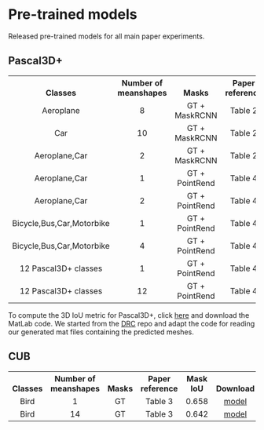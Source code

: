 # Pre-trained models
Released pre-trained models for all main paper experiments.
## Pascal3D+
<table>
<!-- TABLE BODY -->
<tbody>
<!-- TABLE HEADER -->
<th valign="bottom">Classes</th>
<th valign="bottom">Number of<br/>meanshapes</th>
<th valign="bottom">Masks</th>
<th valign="bottom">Paper<br/>reference</th>
<th valign="bottom">3D<br/>IoU</th>
<th valign="bottom">Download</th>
<!-- ROW: aeroplane 8 meanshapes -->
<tr>
<td align="center">Aeroplane</td>
<td align="center">8</td>
<td align="center">GT + MaskRCNN</td>
<td align="center">Table 2</td>
<td align="center">0.460</td>
<td align="center"><a href="https://ailb-web.ing.unimore.it/publicfiles/drive/3DV 2021 - mcmr/pretrained_weights/Table_2/aeroplane_8_meanshapes/net_latest.pth">model</a></td>
</tr>
<!-- ROW: car 10 meanshapes -->
<tr>
<td align="center">Car</td>
<td align="center">10</td>
<td align="center">GT + MaskRCNN</td>
<td align="center">Table 2</td>
<td align="center">0.684</td>
<td align="center"><a href="https://ailb-web.ing.unimore.it/publicfiles/drive/3DV 2021 - mcmr/pretrained_weights/Table_2/car_10_meanshapes/net_latest.pth">model</a></td>
</tr>
<!-- ROW: aeroplane+car 2 meanshapes -->
<tr>
<td align="center">Aeroplane,Car</td>
<td align="center">2</td>
<td align="center">GT + MaskRCNN</td>
<td align="center">Table 2</td>
<td align="center">0.567</td>
<td align="center"><a href="https://ailb-web.ing.unimore.it/publicfiles/drive/3DV 2021 - mcmr/pretrained_weights/Table_2/aereoplane_car_2_meanshapes/net_latest.pth">model</a></td>
</tr>
<!-- ROW: aeroplane+car 1 meanshape -->
<tr>
<td align="center">Aeroplane,Car</td>
<td align="center">1</td>
<td align="center">GT + PointRend</td>
<td align="center">Table 4</td>
<td align="center">0.532</td>
<td align="center"><a href="https://ailb-web.ing.unimore.it/publicfiles/drive/3DV 2021 - mcmr/pretrained_weights/Table_4/aeroplane_car_1_meanshape/net_latest.pth">model</a></td>
</tr>
<!-- ROW: aeroplane+car 2 meanshapes -->
<tr>
<td align="center">Aeroplane,Car</td>
<td align="center">2</td>
<td align="center">GT + PointRend</td>
<td align="center">Table 4</td>
<td align="center">0.552</td>
<td align="center"><a href="https://ailb-web.ing.unimore.it/publicfiles/drive/3DV 2021 - mcmr/pretrained_weights/Table_4/aeroplane_car_2_meanshapes/net_latest.pth">model</a></td>
</tr>
<!-- ROW: bicycle+bus+car+motorbike classes 1 meanshape -->
<tr>
<td align="center">Bicycle,Bus,Car,Motorbike</td>
<td align="center">1</td>
<td align="center">GT + PointRend</td>
<td align="center">Table 4</td>
<td align="center">0.517</td>
<td align="center"><a href="https://ailb-web.ing.unimore.it/publicfiles/drive/3DV 2021 - mcmr/pretrained_weights/Table_4/bicycle_bus_car_motorbike_1_meanshape/net_latest.pth">model</a></td>
</tr>
<!-- ROW: bicycle+bus+car+motorbike classes 4 meanshapes -->
<tr>
<td align="center">Bicycle,Bus,Car,Motorbike</td>
<td align="center">4</td>
<td align="center">GT + PointRend</td>
<td align="center">Table 4</td>
<td align="center">0.543</td>
<td align="center"><a href="https://ailb-web.ing.unimore.it/publicfiles/drive/3DV 2021 - mcmr/pretrained_weights/Table_4/bicycle_bus_car_motorbike_4_meanshapes/net_latest.pth">model</a></td>
</tr>
<!-- ROW: 12 Pascal3D+ classes 1 meanshape -->
<tr>
<td align="center">12 Pascal3D+ classes</td>
<td align="center">1</td>
<td align="center">GT + PointRend</td>
<td align="center">Table 4</td>
<td align="center">0.409</td>
<td align="center"><a href="https://ailb-web.ing.unimore.it/publicfiles/drive/3DV 2021 - mcmr/pretrained_weights/Table_4/12_pascal_classes_1_meanshape/net_latest.pth">model</a></td>
</tr>
<!-- ROW: 12 Pascal3D+ classes 12 meanshapes -->
<tr>
<td align="center">12 Pascal3D+ classes</td>
<td align="center">12</td>
<td align="center">GT + PointRend</td>
<td align="center">Table 4</td>
<td align="center">0.425</td>
<td align="center"><a href="https://ailb-web.ing.unimore.it/publicfiles/drive/3DV 2021 - mcmr/pretrained_weights/Table_4/12_pascal_classes_12_meanshape/net_latest.pth">model</a></td>
</tr>
</tbody>
</table>

To compute the 3D IoU metric for Pascal3D+, click [here](https://drive.google.com/file/d/1zrj-QtxfT2cX7N7YxljMgxoCnudjHahl/view?usp=sharing) and download the MatLab code. We started from the [DRC](https://github.com/shubhtuls/drc) repo and adapt the code for reading our generated mat files containing the predicted meshes.

## CUB
<table>
<!-- TABLE BODY -->
<tbody>
<!-- TABLE HEADER -->
<th valign="bottom">Classes</th>
<th valign="bottom">Number of<br/>meanshapes</th>
<th valign="bottom">Masks</th>
<th valign="bottom">Paper<br/>reference</th>
<th valign="bottom">Mask<br/>IoU</th>
<th valign="bottom">Download</th>
<!-- ROW: bird 1 meanshape -->
<tr>
<td align="center">Bird</td>
<td align="center">1</td>
<td align="center">GT</td>
<td align="center">Table 3</td>
<td align="center">0.658</td>
<td align="center"><a href="https://ailb-web.ing.unimore.it/publicfiles/drive/3DV 2021 - mcmr/pretrained_weights/Table_3/CUB_1_meanshape/net_latest.pth">model</a></td>
</tr>
<!-- ROW: bird 14 meanshape -->
<tr>
<td align="center">Bird</td>
<td align="center">14</td>
<td align="center">GT</td>
<td align="center">Table 3</td>
<td align="center">0.642</td>
<td align="center"><a href="https://ailb-web.ing.unimore.it/publicfiles/drive/3DV 2021 - mcmr/pretrained_weights/Table_3/CUB_14_meanshape/net_latest.pth">model</a></td>
</tr>
</tbody>
</table>

